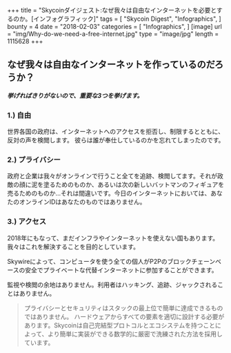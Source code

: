 +++
title = "Skycoinダイジェスト:なぜ我々は自由なインターネットを必要とするのか。[インフォグラフィック]"
tags = [
    "Skycoin Digest",
    "Infographics",
]
bounty = 4
date = "2018-02-03"
categories = [
    "Infographics",
]
[image]
    url = "img/Why-do-we-need-a-free-internet.jpg"
    type = "image/jpg"
    length = 1115628
+++


## なぜ我々は自由なインターネットを作っているのだろうか？

**_挙げればきりがないので、重要な3つを挙げます。_**

### 1.) 自由 

世界各国の政府は、インターネットへのアクセスを拒否し、制限するとともに、反対の声を検閲します。
彼らは誰が奉仕しているのかを忘れてしまったのです。

### 2.) プライバシー

政府と企業は我々がオンラインで行うこと全てを追跡、検閲してます。それが政敵の顔に泥を塗るためのものか、あるいは次の新しいバットマンのフィギュアを売るためのものか...それは間違いです。今日のインターネットにおいては、あなたのオンラインIDはあなたのものではありません。
### 3.) アクセス

2018年にもなって、まだインフラやインターネットを使えない国もあります。我々はこれを解決することを目的としています。

Skywireによって、コンピュータを使う全ての個人がP2Pのブロックチェーンベースの安全でプライベートな代替インターネットに参加することができます。

監視や検閲の余地はありません。利用者はハッキング、追跡、ジャックされることはありません。

> プライバシーとセキュリティはスタックの最上位で簡単に達成できるものではありません。
ハードウェアからすべての要素を適切に設計する必要があります。Skycoinは自己完結型プロトコルとエコシステムを持つことによって、より簡単に実装ができる数学的に厳密で洗練された方法を採用しています。
